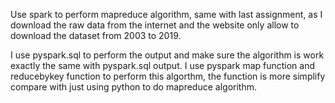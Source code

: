 Use spark to perform mapreduce algorithm, same with last assignment, as I download the raw data from the internet and the website only allow to download the dataset from 2003 to 2019.

I use pyspark.sql to perform the output and make sure the algorithm is work exactly the same with pyspark.sql output.
I use pyspark map function and reducebykey function to perform this algorthm, the function is more simplify compare with just using python to do mapreduce algorithm.
